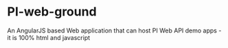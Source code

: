 # PI-web-ground
An AngularJS based Web application that can host PI Web API demo apps - it is 100% html and javascript
